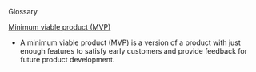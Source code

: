 Glossary

[Minimum viable product (MVP)](https://en.wikipedia.org/wiki/Minimum_viable_product)
- A minimum viable product (MVP) is a version of a product with just enough features to satisfy early customers and provide feedback for future product development.